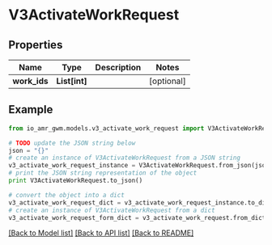 # V3ActivateWorkRequest


## Properties
Name | Type | Description | Notes
------------ | ------------- | ------------- | -------------
**work_ids** | **List[int]** |  | [optional] 

## Example

```python
from io_amr_gwm.models.v3_activate_work_request import V3ActivateWorkRequest

# TODO update the JSON string below
json = "{}"
# create an instance of V3ActivateWorkRequest from a JSON string
v3_activate_work_request_instance = V3ActivateWorkRequest.from_json(json)
# print the JSON string representation of the object
print V3ActivateWorkRequest.to_json()

# convert the object into a dict
v3_activate_work_request_dict = v3_activate_work_request_instance.to_dict()
# create an instance of V3ActivateWorkRequest from a dict
v3_activate_work_request_form_dict = v3_activate_work_request.from_dict(v3_activate_work_request_dict)
```
[[Back to Model list]](../README.md#documentation-for-models) [[Back to API list]](../README.md#documentation-for-api-endpoints) [[Back to README]](../README.md)


